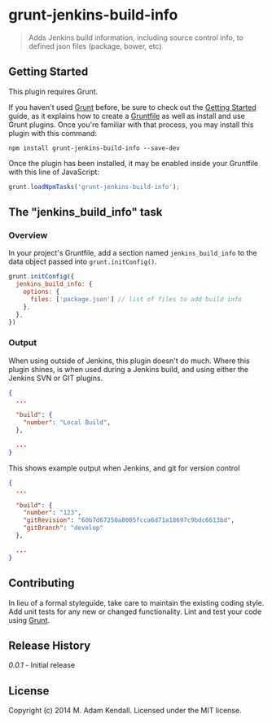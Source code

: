 # grunt-jenkins-build-info

> Adds Jenkins build information, including source control info, to defined json files (package, bower, etc)

## Getting Started
This plugin requires Grunt.

If you haven't used [Grunt](http://gruntjs.com/) before, be sure to check out the [Getting Started](http://gruntjs.com/getting-started) guide, as it explains how to create a [Gruntfile](http://gruntjs.com/sample-gruntfile) as well as install and use Grunt plugins. Once you're familiar with that process, you may install this plugin with this command:

```shell
npm install grunt-jenkins-build-info --save-dev
```

Once the plugin has been installed, it may be enabled inside your Gruntfile with this line of JavaScript:

```js
grunt.loadNpmTasks('grunt-jenkins-build-info');
```

## The "jenkins_build_info" task

### Overview
In your project's Gruntfile, add a section named `jenkins_build_info` to the data object passed into `grunt.initConfig()`.

```js
grunt.initConfig({
  jenkins_build_info: {
    options: {
      files: ['package.json'] // list of files to add build info
    },
  },
})
```

### Output
When using outside of Jenkins, this plugin doesn't do much. Where this plugin shines, is when used during a Jenkins build, and using either the Jenkins SVN or GIT plugins.

```json
{
  ...

  "build": {
    "number": "Local Build",
  },

  ...
}
```

This shows example output when Jenkins, and git for version control
```json
{
  ...

  "build": {
    "number": "123",
    "gitRevision": "60b7d67250a8005fcca6d71a18697c9bdc6613bd",
    "gitBranch": "develop"
  },

  ...
}
```

## Contributing
In lieu of a formal styleguide, take care to maintain the existing coding style. Add unit tests for any new or changed functionality. Lint and test your code using [Grunt](http://gruntjs.com/).

## Release History
_0.0.1_  - Initial release

## License
Copyright (c) 2014 M. Adam Kendall. Licensed under the MIT license.
